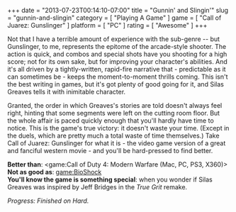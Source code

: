 +++
date = "2013-07-23T00:14:10-07:00"
title = "Gunnin' and Slingin'"
slug = "gunnin-and-slingin"
category = [ "Playing A Game" ]
game = [ "Call of Juarez: Gunslinger" ]
platform = [ "PC" ]
rating = [ "Awesome" ]
+++

Not that I have a terrible amount of experience with the sub-genre -- but Gunslinger, to me, represents the epitome of the arcade-style shooter.  The action is quick, and combos and special shots have you shooting for a high score; not for its own sake, but for improving your character's abilities.  And it's all driven by a tightly-written, rapid-fire narrative that - predictable as it can sometimes be - keeps the moment-to-moment thrills coming.  This isn't the best writing in games, but it's got plenty of good going for it, and Silas Greaves tells it with inimitable character.

Granted, the order in which Greaves's stories are told doesn't always feel right, hinting that some segments were left on the cutting room floor.  But the whole affair is paced quickly enough that you'll hardly have time to notice.  This is the game's true victory: it doesn't waste your time.  (Except in the duels, which are pretty much a total waste of time themselves.)  Take Call of Juarez: Gunslinger for what it is - the video game version of a great and fanciful western movie - and you'll be hard-pressed to find better.

<b>Better than</b>: <game:Call of Duty 4: Modern Warfare (Mac, PC, PS3, X360)>  
<b>Not as good as</b>: <game:BioShock>  
<b>You'll know the game is something special</b>: when you wonder if Silas Greaves was inspired by Jeff Bridges in the <i>True Grit</i> remake.

<i>Progress: Finished on Hard.</i>